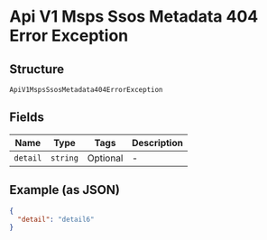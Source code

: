 
# Api V1 Msps Ssos Metadata 404 Error Exception

## Structure

`ApiV1MspsSsosMetadata404ErrorException`

## Fields

| Name | Type | Tags | Description |
|  --- | --- | --- | --- |
| `detail` | `string` | Optional | - |

## Example (as JSON)

```json
{
  "detail": "detail6"
}
```

